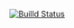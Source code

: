[![Builld Status](https://travis-ci.org/chrisipacs/Mozarella.svg?branch=master)](https://travis-ci.org/chrisipacs/Mozarella)

